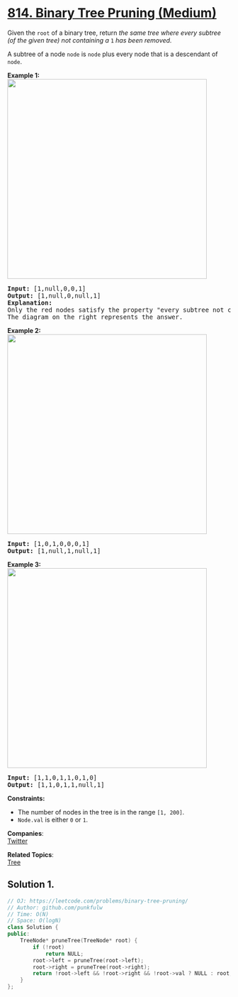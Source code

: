 # [814. Binary Tree Pruning (Medium)](https://leetcode.com/problems/binary-tree-pruning/)

<p>Given the <code>root</code> of a binary tree, return <em>the same tree where every subtree (of the given tree) not containing a </em><code>1</code> <em>has been removed.</em></p>

<p>A subtree of a node <code>node</code> is <code>node</code> plus every node that is a descendant of <code>node</code>.</p>


<strong>Example 1:</strong>
<img alt="" src="https://s3-lc-upload.s3.amazonaws.com/uploads/2018/04/06/1028_2.png" style="width:450px">
<pre>
<strong>Input:</strong> [1,null,0,0,1]
<strong>Output: </strong>[1,null,0,null,1]
<strong>Explanation:</strong> 
Only the red nodes satisfy the property "every subtree not containing a 1".
The diagram on the right represents the answer.
</pre>

<strong>Example 2:</strong>
<img alt="" src="https://s3-lc-upload.s3.amazonaws.com/uploads/2018/04/06/1028_1.png" style="width:450px">
<pre>
<strong>Input:</strong> [1,0,1,0,0,0,1]
<strong>Output: </strong>[1,null,1,null,1]
</pre>

<strong>Example 3:</strong>
<img alt="" src="https://s3-lc-upload.s3.amazonaws.com/uploads/2018/04/05/1028.png" style="width:450px">
<pre>
<strong>Input:</strong> [1,1,0,1,1,0,1,0]
<strong>Output: </strong>[1,1,0,1,1,null,1]
</pre>

<p><strong>Constraints: </strong></p>

<ul>
	<li>The number of nodes in the tree is in the range <code>[1, 200]</code>.</li>
	<li><code>Node.val</code> is either <code>0</code> or <code>1</code>.</li>
</ul>


**Companies**:  
[Twitter](https://leetcode.com/company/twitter)

**Related Topics**:  
[Tree](https://leetcode.com/tag/tree/)

## Solution 1.

```cpp
// OJ: https://leetcode.com/problems/binary-tree-pruning/
// Author: github.com/punkfulw
// Time: O(N)
// Space: O(logN)
class Solution {
public:
    TreeNode* pruneTree(TreeNode* root) {
        if (!root)
            return NULL;
        root->left = pruneTree(root->left);
        root->right = pruneTree(root->right);
        return !root->left && !root->right && !root->val ? NULL : root;
    }
};
```
